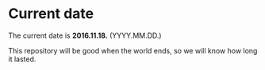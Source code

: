 # Current date

The current date is **2016.11.18.** (YYYY.MM.DD.)

This repository will be good when the world ends, so we will know how long it lasted.